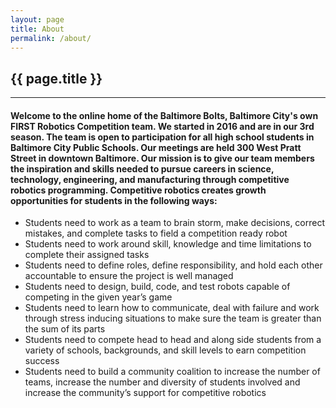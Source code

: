 ```yaml
---
layout: page
title: About
permalink: /about/
---
```


<div class="container" markdown="1">
<section class="card bg-light page-card p-4" markdown="1">

<h1 class="mx-auto">{{ page.title }}</h1>
<hr class="">
<h4 class="" markdown="1">
Welcome to the online home of the Baltimore Bolts, Baltimore City's own FIRST Robotics Competition team. We started in 2016 and are in our 3rd season. The team is open to participation for all high school students in Baltimore City Public Schools. Our meetings are held 300 West Pratt Street in downtown Baltimore. Our mission is to give our team members the inspiration and skills needed to pursue careers in science, technology, engineering, and manufacturing through competitive robotics programming. Competitive robotics creates growth opportunities for students in the following ways:
</h4>

- Students need to work as a team to brain storm, make decisions, correct mistakes, and complete tasks to field a competition ready robot
- Students need to work around skill, knowledge and time limitations to complete their assigned tasks
- Students need to define roles, define responsibility, and hold each other accountable to ensure the project is well managed
- Students need to design, build, code, and test robots capable of competing in the given year’s game
- Students need to learn how to communicate, deal with failure and work through stress inducing situations to make sure the team is greater than the sum of its parts
- Students need to compete head to head and along side students from a variety of schools, backgrounds, and skill levels to earn competition success
- Students need to build a community coalition to increase the number of teams, increase the number and diversity of students involved and increase the community’s support for competitive robotics


</section>
</div>

